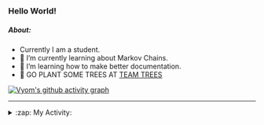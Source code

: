 ### Hello World!

##### About:
- Currently I am a student.
- 🌱 I’m currently learning about Markov Chains.
- 🌱 I’m learning how to make better documentation.
- 🌱 GO PLANT SOME TREES AT [TEAM TREES](https://teamtrees.org/)

[![Vyom's github activity graph](https://activity-graph.herokuapp.com/graph?username=Vyvy-vi)](https://github.com/ashutosh00710/github-readme-activity-graph)

---
<details>
  <summary>:zap: My Activity:</summary>
  
<!--START_SECTION:waka-->
![Code Time](http://img.shields.io/badge/Code%20Time-779%20hrs%201%20min-blue)

**I'm a Night 🦉** 

```text
🌞 Morning    67 commits     ██░░░░░░░░░░░░░░░░░░░░░░░   10.03% 
🌆 Daytime    156 commits    █████░░░░░░░░░░░░░░░░░░░░   23.35% 
🌃 Evening    209 commits    ███████░░░░░░░░░░░░░░░░░░   31.29% 
🌙 Night      236 commits    ████████░░░░░░░░░░░░░░░░░   35.33%

```
📅 **I'm Most Productive on Sunday** 

```text
Monday       66 commits     ██░░░░░░░░░░░░░░░░░░░░░░░   9.88% 
Tuesday      110 commits    ████░░░░░░░░░░░░░░░░░░░░░   16.47% 
Wednesday    104 commits    ████░░░░░░░░░░░░░░░░░░░░░   15.57% 
Thursday     84 commits     ███░░░░░░░░░░░░░░░░░░░░░░   12.57% 
Friday       88 commits     ███░░░░░░░░░░░░░░░░░░░░░░   13.17% 
Saturday     66 commits     ██░░░░░░░░░░░░░░░░░░░░░░░   9.88% 
Sunday       150 commits    █████░░░░░░░░░░░░░░░░░░░░   22.46%

```


📊 **This Week I Spent My Time On** 

```text
🔥 Editors: 
VS Code                  27 hrs 41 mins      ███████████████████████░░   92.17% 
Vim                      2 hrs 21 mins       ██░░░░░░░░░░░░░░░░░░░░░░░   7.83%

🐱‍💻 Projects: 
uni-webpages             12 hrs 2 mins       ██████████░░░░░░░░░░░░░░░   40.1% 
api                      4 hrs 13 mins       ███░░░░░░░░░░░░░░░░░░░░░░   14.08% 
CSF                      3 hrs 53 mins       ███░░░░░░░░░░░░░░░░░░░░░░   12.97% 
onboarding-bot           2 hrs 30 mins       ██░░░░░░░░░░░░░░░░░░░░░░░   8.37% 
praise_backend_js        2 hrs 4 mins        █░░░░░░░░░░░░░░░░░░░░░░░░   6.89%

```


 Last Updated on 03/05/2022 16:05:48 UTC
<!--END_SECTION:waka-->
</details>
